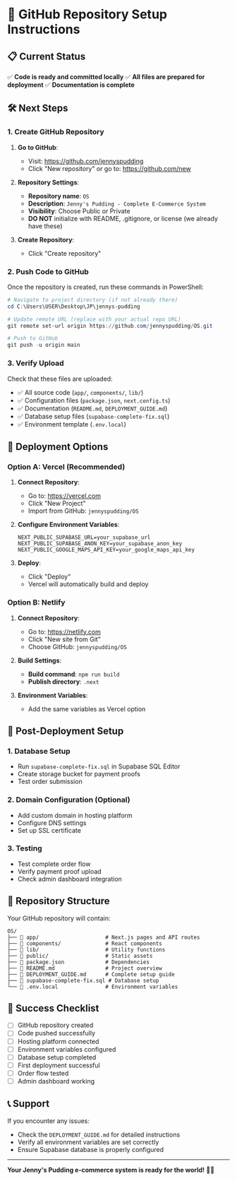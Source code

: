 # 🚀 GitHub Repository Setup Instructions

## 📋 Current Status

✅ **Code is ready and committed locally**
✅ **All files are prepared for deployment**
✅ **Documentation is complete**

## 🛠️ Next Steps

### 1. Create GitHub Repository

1. **Go to GitHub**:
   - Visit: https://github.com/jennyspudding
   - Click "New repository" or go to: https://github.com/new

2. **Repository Settings**:
   - **Repository name**: `OS`
   - **Description**: `Jenny's Pudding - Complete E-Commerce System`
   - **Visibility**: Choose Public or Private
   - **DO NOT** initialize with README, .gitignore, or license (we already have these)

3. **Create Repository**:
   - Click "Create repository"

### 2. Push Code to GitHub

Once the repository is created, run these commands in PowerShell:

```powershell
# Navigate to project directory (if not already there)
cd C:\Users\USER\Desktop\JP\jennys-pudding

# Update remote URL (replace with your actual repo URL)
git remote set-url origin https://github.com/jennyspudding/OS.git

# Push to GitHub
git push -u origin main
```

### 3. Verify Upload

Check that these files are uploaded:
- ✅ All source code (`app/`, `components/`, `lib/`)
- ✅ Configuration files (`package.json`, `next.config.ts`)
- ✅ Documentation (`README.md`, `DEPLOYMENT_GUIDE.md`)
- ✅ Database setup files (`supabase-complete-fix.sql`)
- ✅ Environment template (`.env.local`)

## 🚀 Deployment Options

### Option A: Vercel (Recommended)

1. **Connect Repository**:
   - Go to: https://vercel.com
   - Click "New Project"
   - Import from GitHub: `jennyspudding/OS`

2. **Configure Environment Variables**:
   ```
   NEXT_PUBLIC_SUPABASE_URL=your_supabase_url
   NEXT_PUBLIC_SUPABASE_ANON_KEY=your_supabase_anon_key
   NEXT_PUBLIC_GOOGLE_MAPS_API_KEY=your_google_maps_api_key
   ```

3. **Deploy**:
   - Click "Deploy"
   - Vercel will automatically build and deploy

### Option B: Netlify

1. **Connect Repository**:
   - Go to: https://netlify.com
   - Click "New site from Git"
   - Choose GitHub: `jennyspudding/OS`

2. **Build Settings**:
   - **Build command**: `npm run build`
   - **Publish directory**: `.next`

3. **Environment Variables**:
   - Add the same variables as Vercel option

## 🔧 Post-Deployment Setup

### 1. Database Setup
- Run `supabase-complete-fix.sql` in Supabase SQL Editor
- Create storage bucket for payment proofs
- Test order submission

### 2. Domain Configuration (Optional)
- Add custom domain in hosting platform
- Configure DNS settings
- Set up SSL certificate

### 3. Testing
- Test complete order flow
- Verify payment proof upload
- Check admin dashboard integration

## 📁 Repository Structure

Your GitHub repository will contain:

```
OS/
├── 📁 app/                     # Next.js pages and API routes
├── 📁 components/              # React components
├── 📁 lib/                     # Utility functions
├── 📁 public/                  # Static assets
├── 📄 package.json             # Dependencies
├── 📄 README.md                # Project overview
├── 📄 DEPLOYMENT_GUIDE.md      # Complete setup guide
├── 📄 supabase-complete-fix.sql # Database setup
└── 📄 .env.local               # Environment variables
```

## 🎯 Success Checklist

- [ ] GitHub repository created
- [ ] Code pushed successfully
- [ ] Hosting platform connected
- [ ] Environment variables configured
- [ ] Database setup completed
- [ ] First deployment successful
- [ ] Order flow tested
- [ ] Admin dashboard working

## 📞 Support

If you encounter any issues:
- Check the `DEPLOYMENT_GUIDE.md` for detailed instructions
- Verify all environment variables are set correctly
- Ensure Supabase database is properly configured

---

**Your Jenny's Pudding e-commerce system is ready for the world!** 🍮✨ 